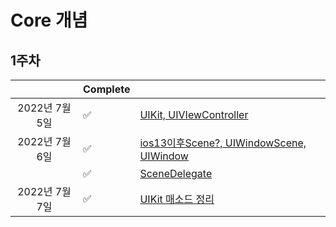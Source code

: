 

# Core 개념

## 1주차

|               | Complete |                                                              |
| :-----------: | :------- | ------------------------------------------------------------ |
| 2022년 7월5일 | ✅        | [UIKit, UIVIewController](https://github.com/haha1haka/TIL/blob/main/2022%EB%85%847%EC%9B%94/5%EC%9D%BC.md) |
| 2022년 7월6일 | ✅        | [ios13이후Scene?, UIWindowScene, UIWindow](https://github.com/haha1haka/TIL/blob/main/2022%EB%85%847%EC%9B%94/6%EC%9D%BC.md) |
|               | ✅        | [SceneDelegate](https://github.com/haha1haka/TIL/blob/main/2022%EB%85%847%EC%9B%94/6%EC%9D%BC.md) |
| 2022년 7월7일 | ✅        | [UIKit 매소드 정리](https://github.com/haha1haka/TIL/blob/main/2022%EB%85%847%EC%9B%94/7%EC%9D%BC.md) |

